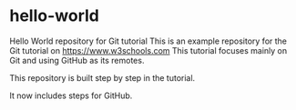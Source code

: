 # hello-world
Hello World repository for Git tutorial
This is an example repository for the Git tutorial on https://www.w3schools.com
This tutorial focuses mainly on Git and using GitHub as its remotes.

This repository is built step by step in the tutorial.

It now includes steps for GitHub.
